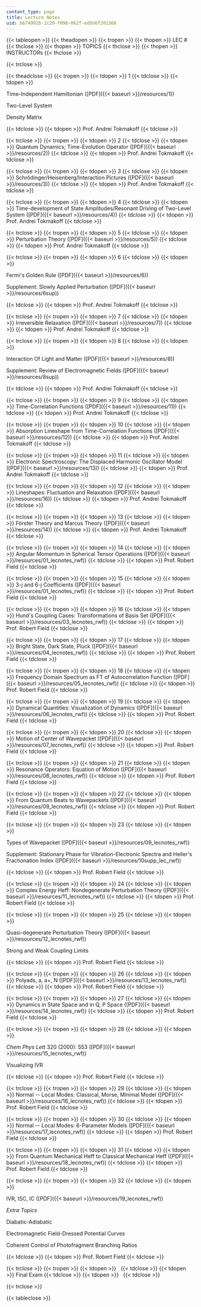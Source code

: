 ```yaml
---
content_type: page
title: Lecture Notes
uid: b674992b-2c20-f098-062f-edbb6f201368
---
```


{{< tableopen >}}
{{< theadopen >}}
{{< tropen >}}
{{< thopen >}}
LEC #
{{< thclose >}}
{{< thopen >}}
TOPICS
{{< thclose >}}
{{< thopen >}}
INSTRUCTORs
{{< thclose >}}

{{< trclose >}}

{{< theadclose >}}
{{< tropen >}}
{{< tdopen >}}
1
{{< tdclose >}}
{{< tdopen >}}


Time-Independent Hamiltonian ([PDF]({{< baseurl >}}/resources/1))

Two-Level System

Density Matrix


{{< tdclose >}}
{{< tdopen >}}
Prof. Andrei Tokmakoff
{{< tdclose >}}

{{< trclose >}}
{{< tropen >}}
{{< tdopen >}}
2
{{< tdclose >}}
{{< tdopen >}}
Quantum Dynamics; Time-Evolution Operator ([PDF]({{< baseurl >}}/resources/2))
{{< tdclose >}}
{{< tdopen >}}
Prof. Andrei Tokmakoff
{{< tdclose >}}

{{< trclose >}}
{{< tropen >}}
{{< tdopen >}}
3
{{< tdclose >}}
{{< tdopen >}}
Schrödinger/Heisenberg/Interaction Pictures ([PDF]({{< baseurl >}}/resources/3))
{{< tdclose >}}
{{< tdopen >}}
Prof. Andrei Tokmakoff
{{< tdclose >}}

{{< trclose >}}
{{< tropen >}}
{{< tdopen >}}
4
{{< tdclose >}}
{{< tdopen >}}
Time-development of State Amplitudes/Resonant Driving of Two-Level System ([PDF]({{< baseurl >}}/resources/4))
{{< tdclose >}}
{{< tdopen >}}
Prof. Andrei Tokmakoff
{{< tdclose >}}

{{< trclose >}}
{{< tropen >}}
{{< tdopen >}}
5
{{< tdclose >}}
{{< tdopen >}}
Perturbation Theory ([PDF]({{< baseurl >}}/resources/5))
{{< tdclose >}}
{{< tdopen >}}
Prof. Andrei Tokmakoff
{{< tdclose >}}

{{< trclose >}}
{{< tropen >}}
{{< tdopen >}}
6
{{< tdclose >}}
{{< tdopen >}}


Fermi's Golden Rule ([PDF]({{< baseurl >}}/resources/6))

Supplement: Slowly Applied Perturbation ([PDF]({{< baseurl >}}/resources/6sup))


{{< tdclose >}}
{{< tdopen >}}
Prof. Andrei Tokmakoff
{{< tdclose >}}

{{< trclose >}}
{{< tropen >}}
{{< tdopen >}}
7
{{< tdclose >}}
{{< tdopen >}}
Irreversible Relaxation ([PDF]({{< baseurl >}}/resources/7))
{{< tdclose >}}
{{< tdopen >}}
Prof. Andrei Tokmakoff
{{< tdclose >}}

{{< trclose >}}
{{< tropen >}}
{{< tdopen >}}
8
{{< tdclose >}}
{{< tdopen >}}


Interaction Of Light and Matter ([PDF]({{< baseurl >}}/resources/8))

Supplement: Review of Electromagnetic Fields ([PDF]({{< baseurl >}}/resources/8sup))


{{< tdclose >}}
{{< tdopen >}}
Prof. Andrei Tokmakoff
{{< tdclose >}}

{{< trclose >}}
{{< tropen >}}
{{< tdopen >}}
9
{{< tdclose >}}
{{< tdopen >}}
Time-Correlation Functions ([PDF]({{< baseurl >}}/resources/11))
{{< tdclose >}}
{{< tdopen >}}
Prof. Andrei Tokmakoff
{{< tdclose >}}

{{< trclose >}}
{{< tropen >}}
{{< tdopen >}}
10
{{< tdclose >}}
{{< tdopen >}}
Absorption Lineshape from Time-Correlation Functions ([PDF]({{< baseurl >}}/resources/12))
{{< tdclose >}}
{{< tdopen >}}
Prof. Andrei Tokmakoff
{{< tdclose >}}

{{< trclose >}}
{{< tropen >}}
{{< tdopen >}}
11
{{< tdclose >}}
{{< tdopen >}}
Electronic Spectroscopy: The Displaced Harmonic Oscillator Model ([PDF]({{< baseurl >}}/resources/13))
{{< tdclose >}}
{{< tdopen >}}
Prof. Andrei Tokmakoff
{{< tdclose >}}

{{< trclose >}}
{{< tropen >}}
{{< tdopen >}}
12
{{< tdclose >}}
{{< tdopen >}}
Lineshapes: Fluctuation and Relaxation ([PDF]({{< baseurl >}}/resources/16))
{{< tdclose >}}
{{< tdopen >}}
Prof. Andrei Tokmakoff
{{< tdclose >}}

{{< trclose >}}
{{< tropen >}}
{{< tdopen >}}
13
{{< tdclose >}}
{{< tdopen >}}
Förster Theory and Marcus Theory ([PDF]({{< baseurl >}}/resources/14))
{{< tdclose >}}
{{< tdopen >}}
Prof. Andrei Tokmakoff
{{< tdclose >}}

{{< trclose >}}
{{< tropen >}}
{{< tdopen >}}
14
{{< tdclose >}}
{{< tdopen >}}
Angular Momentum in Spherical Tensor Operations ([PDF]({{< baseurl >}}/resources/01_lecnotes_rwf))
{{< tdclose >}}
{{< tdopen >}}
Prof. Robert Field
{{< tdclose >}}

{{< trclose >}}
{{< tropen >}}
{{< tdopen >}}
15
{{< tdclose >}}
{{< tdopen >}}
3-j and 6-j Coefficients ([PDF]({{< baseurl >}}/resources/01_lecnotes_rwf))
{{< tdclose >}}
{{< tdopen >}}
Prof. Robert Field
{{< tdclose >}}

{{< trclose >}}
{{< tropen >}}
{{< tdopen >}}
16
{{< tdclose >}}
{{< tdopen >}}
Hund's Coupling Cases: Transformations of Basis Set ([PDF]({{< baseurl >}}/resources/03_lecnotes_rwf))
{{< tdclose >}}
{{< tdopen >}}
Prof. Robert Field
{{< tdclose >}}

{{< trclose >}}
{{< tropen >}}
{{< tdopen >}}
17
{{< tdclose >}}
{{< tdopen >}}
Bright State, Dark State, Pluck ([PDF]({{< baseurl >}}/resources/04_lecnotes_rwf))
{{< tdclose >}}
{{< tdopen >}}
Prof. Robert Field
{{< tdclose >}}

{{< trclose >}}
{{< tropen >}}
{{< tdopen >}}
18
{{< tdclose >}}
{{< tdopen >}}
Frequency Domain Spectrum as FT of Autocorrelation Function ([PDF]({{< baseurl >}}/resources/05_lecnotes_rwf))
{{< tdclose >}}
{{< tdopen >}}
Prof. Robert Field
{{< tdclose >}}

{{< trclose >}}
{{< tropen >}}
{{< tdopen >}}
19
{{< tdclose >}}
{{< tdopen >}}
Dynamical Quantities: Visualization of Dynamics ([PDF]({{< baseurl >}}/resources/06_lecnotes_rwf))
{{< tdclose >}}
{{< tdopen >}}
Prof. Robert Field
{{< tdclose >}}

{{< trclose >}}
{{< tropen >}}
{{< tdopen >}}
20
{{< tdclose >}}
{{< tdopen >}}
Motion of Center of Wavepacket ([PDF]({{< baseurl >}}/resources/07_lecnotes_rwf))
{{< tdclose >}}
{{< tdopen >}}
Prof. Robert Field
{{< tdclose >}}

{{< trclose >}}
{{< tropen >}}
{{< tdopen >}}
21
{{< tdclose >}}
{{< tdopen >}}
Resonance Operators: Equation of Motion ([PDF]({{< baseurl >}}/resources/08_lecnotes_rwf))
{{< tdclose >}}
{{< tdopen >}}
Prof. Robert Field
{{< tdclose >}}

{{< trclose >}}
{{< tropen >}}
{{< tdopen >}}
22
{{< tdclose >}}
{{< tdopen >}}
From Quantum Beats to Wavepackets ([PDF]({{< baseurl >}}/resources/09_lecnotes_rwf))
{{< tdclose >}}
{{< tdopen >}}
Prof. Robert Field
{{< tdclose >}}

{{< trclose >}}
{{< tropen >}}
{{< tdopen >}}
23
{{< tdclose >}}
{{< tdopen >}}


Types of Wavepacket ([PDF]({{< baseurl >}}/resources/09_lecnotes_rwf))

Supplement: Stationary Phase for Vibration-Electronic Spectra and Heller's Fractionation Index ([PDF]({{< baseurl >}}/resources/10supp_lec_rwf))


{{< tdclose >}}
{{< tdopen >}}
Prof. Robert Field
{{< tdclose >}}

{{< trclose >}}
{{< tropen >}}
{{< tdopen >}}
24
{{< tdclose >}}
{{< tdopen >}}
Complex Energy Heff: Nondegenerate Perturbation Theory ([PDF]({{< baseurl >}}/resources/11_lecnotes_rwf))
{{< tdclose >}}
{{< tdopen >}}
Prof. Robert Field
{{< tdclose >}}

{{< trclose >}}
{{< tropen >}}
{{< tdopen >}}
25
{{< tdclose >}}
{{< tdopen >}}


Quasi-degenerate Perturbation Theory ([PDF]({{< baseurl >}}/resources/12_lecnotes_rwf))

Strong and Weak Coupling Limits


{{< tdclose >}}
{{< tdopen >}}
Prof. Robert Field
{{< tdclose >}}

{{< trclose >}}
{{< tropen >}}
{{< tdopen >}}
26
{{< tdclose >}}
{{< tdopen >}}
Polyads, a, a+, N ([PDF]({{< baseurl >}}/resources/13_lecnotes_rwf))
{{< tdclose >}}
{{< tdopen >}}
Prof. Robert Field
{{< tdclose >}}

{{< trclose >}}
{{< tropen >}}
{{< tdopen >}}
27
{{< tdclose >}}
{{< tdopen >}}
Dynamics in State Space and in Q, P Space ([PDF]({{< baseurl >}}/resources/14_lecnotes_rwf))
{{< tdclose >}}
{{< tdopen >}}
Prof. Robert Field
{{< tdclose >}}

{{< trclose >}}
{{< tropen >}}
{{< tdopen >}}
28
{{< tdclose >}}
{{< tdopen >}}


_Chem Phys Lett_ 320 (2000): 553 ([PDF]({{< baseurl >}}/resources/15_lecnotes_rwf))

Visualizing IVR


{{< tdclose >}}
{{< tdopen >}}
Prof. Robert Field
{{< tdclose >}}

{{< trclose >}}
{{< tropen >}}
{{< tdopen >}}
29
{{< tdclose >}}
{{< tdopen >}}
Normal -- Local Modes: Classical, Morse, Minimal Model ([PDF]({{< baseurl >}}/resources/16_lecnotes_rwf))
{{< tdclose >}}
{{< tdopen >}}
Prof. Robert Field
{{< tdclose >}}

{{< trclose >}}
{{< tropen >}}
{{< tdopen >}}
30
{{< tdclose >}}
{{< tdopen >}}
Normal -- Local Modes: 6-Parameter Models ([PDF]({{< baseurl >}}/resources/17_lecnotes_rwf))
{{< tdclose >}}
{{< tdopen >}}
Prof. Robert Field
{{< tdclose >}}

{{< trclose >}}
{{< tropen >}}
{{< tdopen >}}
31
{{< tdclose >}}
{{< tdopen >}}
From Quantum Mechanical Heff to Classical Mechanical Heff ([PDF]({{< baseurl >}}/resources/18_lecnotes_rwf))
{{< tdclose >}}
{{< tdopen >}}
Prof. Robert Field
{{< tdclose >}}

{{< trclose >}}
{{< tropen >}}
{{< tdopen >}}
32
{{< tdclose >}}
{{< tdopen >}}


IVR, ISC, IC ([PDF]({{< baseurl >}}/resources/19_lecnotes_rwf))

_Extra Topics_

Diabatic-Adiabatic

Electromagnetic Field-Dressed Potential Curves

Coherent Control of Photofragment Branching Ratios


{{< tdclose >}}
{{< tdopen >}}
Prof. Robert Field
{{< tdclose >}}

{{< trclose >}}
{{< tropen >}}
{{< tdopen >}}
 
{{< tdclose >}}
{{< tdopen >}}
Final Exam
{{< tdclose >}}
{{< tdopen >}}
 
{{< tdclose >}}

{{< trclose >}}

{{< tableclose >}}